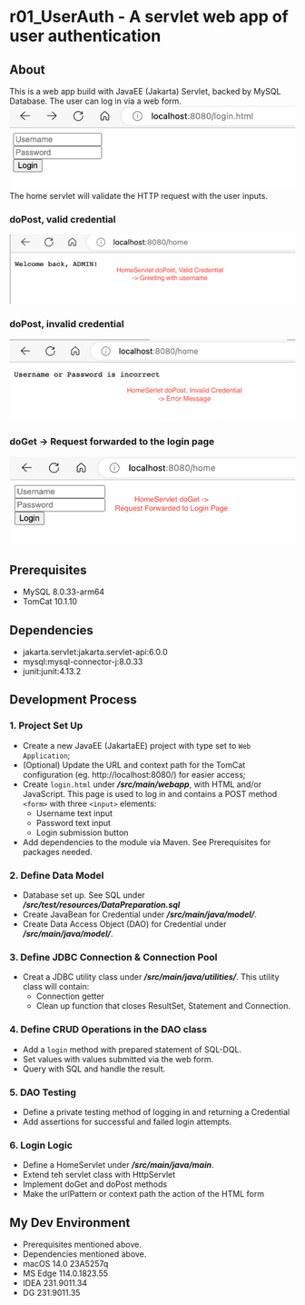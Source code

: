 # r01_UserAuth - A servlet web app of user authentication
## About
This is a web app build with JavaEE (Jakarta) Servlet, backed by MySQL Database.
The user can log in via a web form.
![Login html form](./screenshots/login-page.png "Login Page Form")
The home servlet will validate the HTTP request with the user inputs.
### doPost, valid credential
![Homepage after login](./screenshots/homeservlet-do-post-valid.png "Homepage after Login")
### doPost, invalid credential
![Homepage if login fails](./screenshots/homeservlet-do-post-invalid.png "Homepage if login fails")
### doGet -> Request forwarded to the login page
![Homepage while visited directly](./screenshots/homeservlet-do-get.png "Homepage visited without login")

## Prerequisites
* MySQL 8.0.33-arm64
* TomCat 10.1.10
## Dependencies
* jakarta.servlet:jakarta.servlet-api:6.0.0
* mysql:mysql-connector-j:8.0.33
* junit:junit:4.13.2

## Development Process
### 1. Project Set Up
* Create a new JavaEE (JakartaEE) project with type set to `Web Application`;
* (Optional) Update the URL and context path for the TomCat configuration (eg. http://localhost:8080/) for easier access;
* Create `login.html` under **_/src/main/webapp_**, with HTML and/or JavaScript. This page is used to log in and contains a POST method `<form>` with three `<input>` elements:
    * Username text input
    * Password text input
    * Login submission button
* Add dependencies to the module via Maven. See Prerequisites for packages needed.

### 2. Define Data Model
* Database set up. See SQL under **_/src/test/resources/DataPreparation.sql_**
* Create JavaBean for Credential under **_/src/main/java/model/_**.
* Create Data Access Object (DAO) for Credential under **_/src/main/java/model/_**.

### 3. Define JDBC Connection & Connection Pool
* Creat a JDBC utility class under **_/src/main/java/utilities/_**. This utility class will contain:
  * Connection getter
  * Clean up function that closes ResultSet, Statement and Connection.

### 4. Define CRUD Operations in the DAO class
* Add a `login` method with prepared statement of SQL-DQL.
* Set values with values submitted via the web form.
* Query with SQL and handle the result.

### 5. DAO Testing
* Define a private testing method of logging in and returning a Credential
* Add assertions for successful and failed login attempts.

### 6. Login Logic
* Define a HomeServlet under **_/src/main/java/main_**.
* Extend teh servlet class with HttpServlet
* Implement doGet and doPost methods
* Make the urlPattern or context path the action of the HTML form

## My Dev Environment
* Prerequisites mentioned above.
* Dependencies mentioned above.
* macOS 14.0 23A5257q
* MS Edge 114.0.1823.55
* IDEA 231.9011.34
* DG 231.9011.35